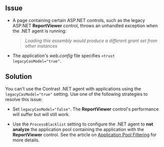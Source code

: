 <!--
title: "Loading Assembly Error"
description: "Troubleshooting guide for .NET agent issues"
tags: "microsoft troubleshoot assembly loading agent .NET"
-->

## Issue

* A page containing certain ASP.NET controls, such as the legacy ASP.NET **ReportViewer** control, throws an unhandled exception when the .NET agent is running: 

    > *Loading this assembly would produce a different grant set from other instances*

* The application's *web.config* file specifies `<trust legacyCasModel="true"`.

## Solution

You can't use the Contrast .NET agent with applications using the `legacyCasModel="true"` setting. Use one of the following strategies to resolve this issue:

* Set `legacyCasModel="false"`. The **ReportViewer** control's performance will suffer but will still work. 

* Use the `ProcessBlacklist` setting to configure the .NET agent to **not analyze** the application pool containing the application with the **ReportViewer** control. See the article on [Application Pool Filtering](installation-netusage.html#iis) for more details.
